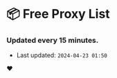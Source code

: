 # :package: Free Proxy List
### Updated every 15 minutes.

- Last updated: `2024-04-23 01:50`

:heart:
